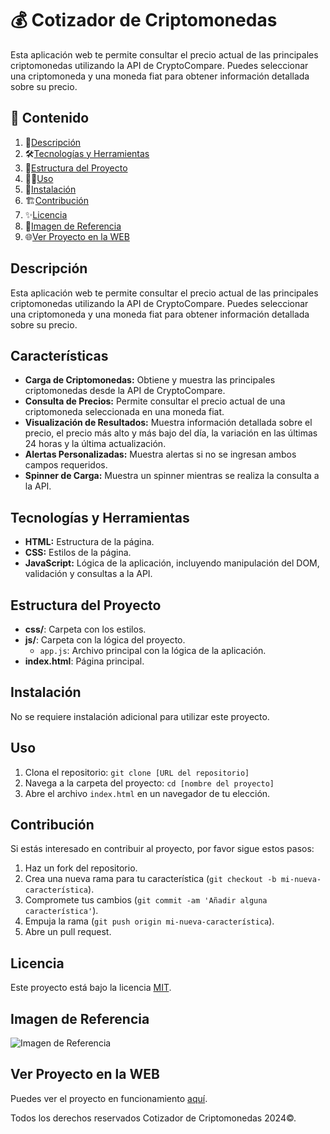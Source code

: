 # 💰 Cotizador de Criptomonedas

Esta aplicación web te permite consultar el precio actual de las principales criptomonedas utilizando la API de CryptoCompare. Puedes seleccionar una criptomoneda y una moneda fiat para obtener información detallada sobre su precio.

## 🎯 Contenido

1. 📝[Descripción](#descripción)
2. 🛠️[Tecnologías y Herramientas](#tecnologías-y-herramientas)
3. 🚀[Estructura del Proyecto](#estructura-del-proyecto)
4. 🧑‍💻[Uso](#uso)
5. 📌[Instalación](#instalación)
6. 🏗️[Contribución](#contribución)
7. ✨[Licencia](#licencia)
8. 🙈[Imagen de Referencia](#imagen-de-referencia)
9. 🌐[Ver Proyecto en la WEB](#ver-proyecto-en-la-web)

## Descripción

Esta aplicación web te permite consultar el precio actual de las principales criptomonedas utilizando la API de CryptoCompare. Puedes seleccionar una criptomoneda y una moneda fiat para obtener información detallada sobre su precio.

## Características

- **Carga de Criptomonedas:** Obtiene y muestra las principales criptomonedas desde la API de CryptoCompare.
- **Consulta de Precios:** Permite consultar el precio actual de una criptomoneda seleccionada en una moneda fiat.
- **Visualización de Resultados:** Muestra información detallada sobre el precio, el precio más alto y más bajo del día, la variación en las últimas 24 horas y la última actualización.
- **Alertas Personalizadas:** Muestra alertas si no se ingresan ambos campos requeridos.
- **Spinner de Carga:** Muestra un spinner mientras se realiza la consulta a la API.

## Tecnologías y Herramientas

- **HTML:** Estructura de la página.
- **CSS:** Estilos de la página.
- **JavaScript:** Lógica de la aplicación, incluyendo manipulación del DOM, validación y consultas a la API.

## Estructura del Proyecto

- **css/**: Carpeta con los estilos.
- **js/**: Carpeta con la lógica del proyecto.
  - `app.js`: Archivo principal con la lógica de la aplicación.
- **index.html**: Página principal.

## Instalación

No se requiere instalación adicional para utilizar este proyecto.

## Uso

1. Clona el repositorio: `git clone [URL del repositorio]`
2. Navega a la carpeta del proyecto: `cd [nombre del proyecto]`
3. Abre el archivo `index.html` en un navegador de tu elección.

## Contribución

Si estás interesado en contribuir al proyecto, por favor sigue estos pasos:

1. Haz un fork del repositorio.
2. Crea una nueva rama para tu característica (`git checkout -b mi-nueva-característica`).
3. Compromete tus cambios (`git commit -am 'Añadir alguna característica'`).
4. Empuja la rama (`git push origin mi-nueva-característica`).
5. Abre un pull request.

## Licencia

Este proyecto está bajo la licencia [MIT](https://opensource.org/licenses/MIT).

## Imagen de Referencia

![Imagen de Referencia](https://i.postimg.cc/YSpvhn6s/Cotizador-criptomoneda.png)

## Ver Proyecto en la WEB

Puedes ver el proyecto en funcionamiento [aquí](https://jmatochepascual.github.io/cotizador-criptomoneda/).

Todos los derechos reservados Cotizador de Criptomonedas 2024©.
